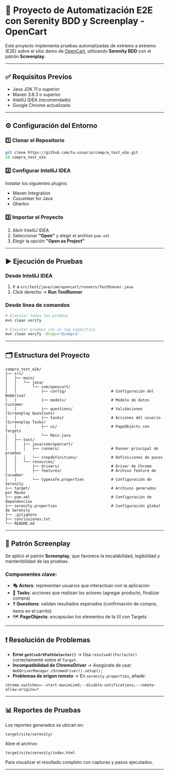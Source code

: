 # 🛒 Proyecto de Automatización E2E con Serenity BDD y Screenplay - OpenCart

Este proyecto implementa pruebas automatizadas de extremo a extremo (E2E) sobre el sitio demo de [OpenCart](http://opencart.abstracta.us/), utilizando **Serenity BDD** con el patrón **Screenplay**.

---

## ✅ Requisitos Previos

- Java JDK 11 o superior
- Maven 3.6.3 o superior
- IntelliJ IDEA (recomendado)
- Google Chrome actualizado

---

## ⚙️ Configuración del Entorno

### 1️⃣ Clonar el Repositorio

```bash
git clone https://github.com/tu-usuario/compra_test_e2e.git
cd compra_test_e2e
```

### 2️⃣ Configurar IntelliJ IDEA

Instalar los siguientes plugins:

- Maven Integration
- Cucumber for Java
- Gherkin

### 3️⃣ Importar el Proyecto

1. Abrir IntelliJ IDEA
2. Seleccionar **"Open"** y elegir el archivo `pom.xml`
3. Elegir la opción **"Open as Project"**

---

## ▶️ Ejecución de Pruebas

### Desde IntelliJ IDEA

1. Ir a `src/test/java/com/opencart/runners/TestRunner.java`
2. Click derecho → **Run TestRunner**

### Desde línea de comandos

```bash
# Ejecutar todas las pruebas
mvn clean verify

# Ejecutar pruebas con un tag específico
mvn clean verify -Dtags="@compra"
```

---

## 🗂️ Estructura del Proyecto

```
compra_test_e2e/
├── src/
│   ├── main/
│   │   └── java/
│   │       └── com/opencart/
│   │           ├── config/                    # Configuración del WebDriver
│   │           ├── models/                    # Modelo de datos Customer
│   │           ├── questions/                 # Validaciones (Screenplay Questions)
│   │           ├── tasks/                     # Acciones del usuario (Screenplay Tasks)
│   │           ├── ui/                        # PageObjects con Targets
│   │           └── Main.java
│   ├── test/
│   │   ├── java/com/opencart/
│   │   │   ├── runners/                       # Runner principal de pruebas
│   │   │   └── stepdefinitions/               # Definiciones de pasos
│   │   └── resources/
│   │       ├── drivers/                       # Driver de Chrome
│   │       ├── features/                      # Archivo feature de Cucumber
│   │       └── typesafe.properties            # Configuración de Serenity
├── target/                                    # Archivos generados por Maven
├── pom.xml                                    # Configuración de dependencias
├── serenity.properties                        # Configuración global de Serenity
├── .gitignore
├── conclusiones.txt
└── README.md
```

---

## 🧠 Patrón Screenplay

Se aplicó el patrón **Screenplay**, que favorece la escalabilidad, legibilidad y mantenibilidad de las pruebas.

### Componentes clave:

- 🎭 **Actors**: representan usuarios que interactúan con la aplicación
- 🧩 **Tasks**: acciones que realizan los actores (agregar producto, finalizar compra)
- ❓ **Questions**: validan resultados esperados (confirmación de compra, items en el carrito)
- 🗺️ **PageObjects**: encapsulan los elementos de la UI con Targets

---

## ❗ Resolución de Problemas

- **Error `getCssOrXPathSelector()`** → Usa `resolveAllFor(actor)` correctamente sobre el `Target`.
- **Incompatibilidad de ChromeDriver** → Asegúrate de usar `WebDriverManager.chromedriver().setup();`
- **Problemas de origen remoto** → En `serenity.properties`, añade:

```properties
chrome.switches=--start-maximized;--disable-notifications;--remote-allow-origins=*
```

---

## 📊 Reportes de Pruebas

Los reportes generados se ubican en:

```
target/site/serenity/
```

Abre el archivo:

```
target/site/serenity/index.html
```

Para visualizar el resultado completo con capturas y pasos ejecutados.

---
